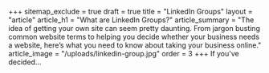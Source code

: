 +++
sitemap_exclude = true
draft = true
title = "LinkedIn Groups"
layout = "article"
article_h1 = "What are LinkedIn Groups?"
article_summary = "The idea of getting your own site can seem pretty daunting. From jargon busting common website terms to helping you decide whether your business needs a website, here’s what you need to know about taking your business online."
article_image = "/uploads/linkedin-group.jpg"
order = 3
+++
If you've decided...